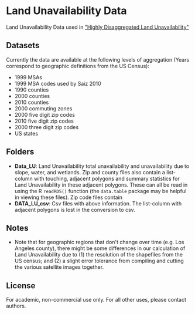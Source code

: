 Land Unavailability Data
===========

Land Unavailability Data used in ["Highly Disaggregated Land Unavailability"](https://chandlerlutz.github.io/pdf/land-unavailability.pdf)

Datasets
------------

Currently the data are available at the following levels of
aggregation (Years correspond to geographic definitions from the US
Census): 
* 1999 MSAs
* 1999 MSA codes used by Saiz 2010
* 1990 counties
* 2000 counties 
* 2010 counties
* 2000 commuting zones 
* 2000 five digit zip codes
* 2010 five digit zip codes
* 2000 three digit zip codes
* US states



Folders
------------

* **Data_LU**: Land Unavailability total unavailability and
  unavailability due to slope, water, and wetlands. Zip and county
  files also contain a list-column with touching, adjacent polygons
  and summary statistics for Land Unavailability in these adjacent
  polygons.  These can all be read in using the R `readRDS()` function
  (the `data.table` package may be helpful in viewing these
  files). Zip code files contain
* **DATA_LU_csv**: Csv files with above information. The list-column
  with adjacent polygons is lost in the conversion to csv. 


Notes
------------

* Note that for geographic regions that don't change over time
  (e.g. Los Angeles county), there might be some differences in our
  calculation of Land Unavailability due to (1) the resolution of the
  shapefiles from the US census; and (2) a slight error tolerance from
  compiling and cutting the various satellite images together.

License 
------------

For academic, non-commercial use only. For all other uses, please
contact authors. 
